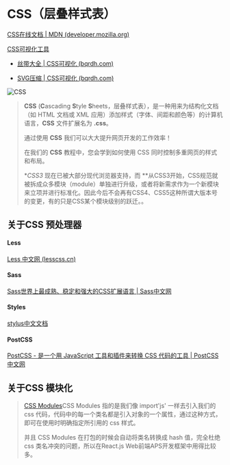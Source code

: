 # CSS（层叠样式表） 

[CSS在线文档 | MDN (developer.mozilla.org)](https://developer.mozilla.org/zh-CN/docs/Web/CSS)



[CSS可视化工具](https://css.bqrdh.com)

- [丝带大全 | CSS可视化 (bqrdh.com)](https://css.bqrdh.com/ribbon)

- [SVG压缩 | CSS可视化 (bqrdh.com)](https://css.bqrdh.com/svg/compress)

![CSS](https://www.runoob.com/wp-content/uploads/2013/07/css-logo.png)

> **CSS** (**C**ascading **S**tyle **S**heets，层叠样式表），是一种用来为结构化文档（如 HTML 文档或 XML 应用）添加样式（字体、间距和颜色等）的计算机语言，**CSS** 文件扩展名为 **.css**。
>
> 通过使用 **CSS** 我们可以大大提升网页开发的工作效率！
>
> 在我们的 **CSS** 教程中，您会学到如何使用 CSS 同时控制多重网页的样式和布局。
>
> **CSS3* 现在已被大部分现代浏览器支持，而 **从CSS3开始，CSS规范就被拆成众多模块（module）单独进行升级，或者将新需求作为一个新模块来立项并进行标准化。因此今后不会再有CSS4、CSS5这种所谓大版本号的变更，有的只是CSS某个模块级别的跃迁。。



## 关于CSS 预处理器

#### Less

[Less 中文网 (lesscss.cn)](http://lesscss.cn/)

#### Sass

[Sass世界上最成熟、稳定和强大的CSS扩展语言 | Sass中文网](https://www.sass.hk/)

#### Styles

[stylus中文文档 ](https://www.zhangxinxu.com/jq/stylus/)

#### PostCSS

[PostCSS - 是一个用 JavaScript 工具和插件来转换 CSS 代码的工具 | PostCSS中文网](https://www.postcss.com.cn/)



## 关于CSS 模块化

>  [CSS Modules](https://github.com/css-modules/css-modules)CSS Modules 指的是我们像 import'js' 一样去引入我们的 css 代码，代码中的每一个类名都是引入对象的一个属性，通过这种方式，即可在使用时明确指定所引用的 css 样式。
>
> 并且 CSS Modules 在打包的时候会自动将类名转换成 hash 值，完全杜绝 css 类名冲突的问题，所以在React.js Web前端APS开发框架中用得比较多。

